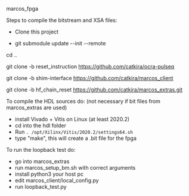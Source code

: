  marcos_fpga

Steps to compile the bitstream and XSA files:

- Clone this project

- git submodule update --init --remote

cd ..

git clone -b reset_instruction https://github.com/catkira/ocra-pulseq

git clone -b shim-interface https://github.com/catkira/marcos_client

git clone -b hf_chain_reset https://github.com/catkira/marcos_extras.git


To compile the HDL sources do: (not necessary if bit files from marcos_extras are used)
- install Vivado + Vitis on Linux (at least 2020.2)
- cd into the hdl folder
- Run `. /opt/Xilinx/Vitis/2020.2/settings64.sh`
- type "make", this will create a .bit file for the fpga

To run the loopback test do:
- go into marcos_extras
- run marcos_setup_bm.sh with correct arguments
- install python3 your host pc
- edit marcos_client/local_config.py
- run loopback_test.py
